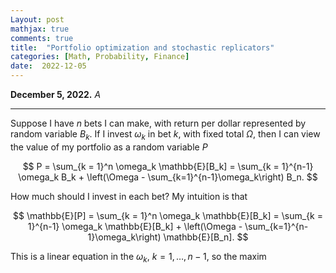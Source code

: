 ```yaml
---
Layout: post
mathjax: true
comments: true
title:  "Portfolio optimization and stochastic replicators"
categories: [Math, Probability, Finance]
date:  2022-12-05
---
```


**December 5, 2022.** *A*

---

Suppose I have $n$ bets I can make, with return per dollar
represented by random variable $B_k$. If I invest $\omega_k$ in bet
$k$, with fixed total $\Omega$, then I can view the value of my
portfolio as a random variable
$P$

$$
P = \sum_{k = 1}^n \omega_k \mathbb{E}[B_k] = \sum_{k =
1}^{n-1} \omega_k B_k + \left(\Omega - \sum_{k=1}^{n-1}\omega_k\right) B_n.
$$

How much should I invest in each bet?
My intuition is that

$$
\mathbb{E}[P] = \sum_{k = 1}^n \omega_k \mathbb{E}[B_k] = \sum_{k =
1}^{n-1} \omega_k \mathbb{E}[B_k] + \left(\Omega - \sum_{k=1}^{n-1}\omega_k\right) \mathbb{E}[B_n].
$$

This is a linear equation in the $\omega_k$, $k=1, \ldots, n-1$, so
the maxim
